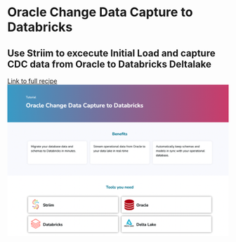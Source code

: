 # Oracle Change Data Capture to Databricks
## Use Striim to excecute Initial Load and capture CDC data from  Oracle to  Databricks Deltalake

[Link to full recipe](https://www.striim.com/tutorial/oracle-change-data-capture-to-databricks/)
![Striim, dbt, and Snowflake](https://github.com/striim/recipes/blob/main/oracle-initial-cdc-databricks/image_oracle_databricks.png)
